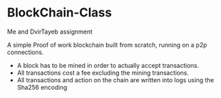 # BlockChain-Class
Me and DvirTayeb assignment


A simple Proof of work blockchain built from scratch, running on a p2p connections. 

* A block has to be mined in order to actually accept transactions.
* All transactions cost a fee excluding the mining transactions.
* All transactions and action on the chain are written into logs using the Sha256 encoding
